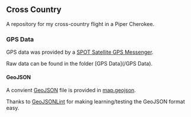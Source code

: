 ## Cross Country
A repository for my cross-country flight in a Piper Cherokee.

### GPS Data
GPS data was provided by a [SPOT Satellite GPS Messenger](http://www.findmespot.com/en/index.php?cid=102).

Raw data can be found in the folder [GPS Data](/GPS Data).

#### GeoJSON
A convient [GeoJSON](http://www.geojson.org/geojson-spec.html) file is provided in [map.geojson](/map.geojson).

Thanks to [GeoJSONLint](http://geojsonlint.com/) for making learning/testing the GeoJSON format easy.